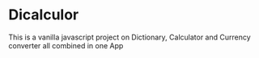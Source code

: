 # Dicalculor
This is a vanilla javascript project on Dictionary, Calculator and Currency converter all combined in one App

